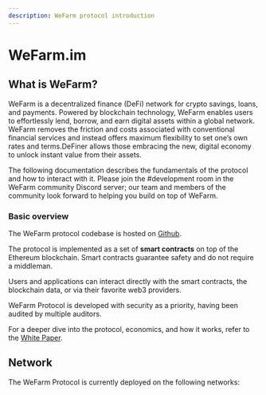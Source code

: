 ```yaml
---
description: WeFarm protocol introduction
---
```

# WeFarm.im

## What is WeFarm?

WeFarm is a decentralized finance (DeFi) network for crypto savings, loans, and payments. Powered by blockchain technology, WeFarm enables users to effortlessly lend, borrow, and earn digital assets within a global network. WeFarm removes the friction and costs associated with conventional financial services and instead offers maximum flexibility to set one’s own rates and terms.DeFiner allows those embracing the new, digital economy to unlock instant value from their assets.

The following documentation describes the fundamentals of the protocol and how to interact with it. Please join the #development room in the WeFarm community Discord server; our team and members of the community look forward to helping you build on top of WeFarm.

### Basic overview

The WeFarm protocol codebase is hosted on [Github](https://github.com/DeFinerOrg/Savings).

The protocol is implemented as a set of **smart contracts** on top of the Ethereum blockchain. Smart contracts guarantee safety and do not require a middleman. 

Users and applications can interact directly with the smart contracts, the blockchain data, or via their favorite web3 providers.

WeFarm Protocol is developed with security as a priority, having been audited by multiple auditors.

For a deeper dive into the protocol, economics, and how it works, refer to the [White Paper](https://github.com/DeFinerOrg/whitepaper/wiki/DeFiner-Whitepaper).

## Network

The WeFarm Protocol is currently deployed on the following networks:
